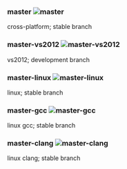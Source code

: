 [master]: https://api.travis-ci.org/timothy-shields/linq-cpp.png?branch=master
[master-clang]: https://api.travis-ci.org/timothy-shields/linq-cpp.png?branch=master-clang
[master-gcc]: https://api.travis-ci.org/timothy-shields/linq-cpp.png?branch=master-gcc
[master-linux]: https://api.travis-ci.org/timothy-shields/linq-cpp.png?branch=master-linux
[master-vs2012]: https://api.travis-ci.org/timothy-shields/linq-cpp.png?branch=master-vs2012

### master ![master][]<br>
cross-platform; stable branch

### master-vs2012 ![master-vs2012][]<br>
vs2012; development branch

### master-linux ![master-linux][]<br>
linux; stable branch

### master-gcc ![master-gcc][]<br>
linux gcc; stable branch

### master-clang ![master-clang][]<br>
linux clang; stable branch
